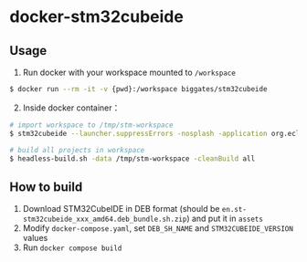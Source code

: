 # docker-stm32cubeide

## Usage

1. Run docker with your workspace mounted to `/workspace`

  ```bash
  $ docker run --rm -it -v {pwd}:/workspace biggates/stm32cubeide
  ```

2. Inside docker container：

  ```bash
  # import workspace to /tmp/stm-workspace
  $ stm32cubeide --launcher.suppressErrors -nosplash -application org.eclipse.cdt.managedbuilder.core.headlessbuild -data /tmp/stm-workspace -import /workspace

  # build all projects in workspace
  $ headless-build.sh -data /tmp/stm-workspace -cleanBuild all
  ```

## How to build

1. Download STM32CubeIDE in DEB format (should be `en.st-stm32cubeide_xxx_amd64.deb_bundle.sh.zip`) and put it in `assets`
2. Modify `docker-compose.yaml`, set `DEB_SH_NAME` and `STM32CUBEIDE_VERSION` values
3. Run `docker compose build`
